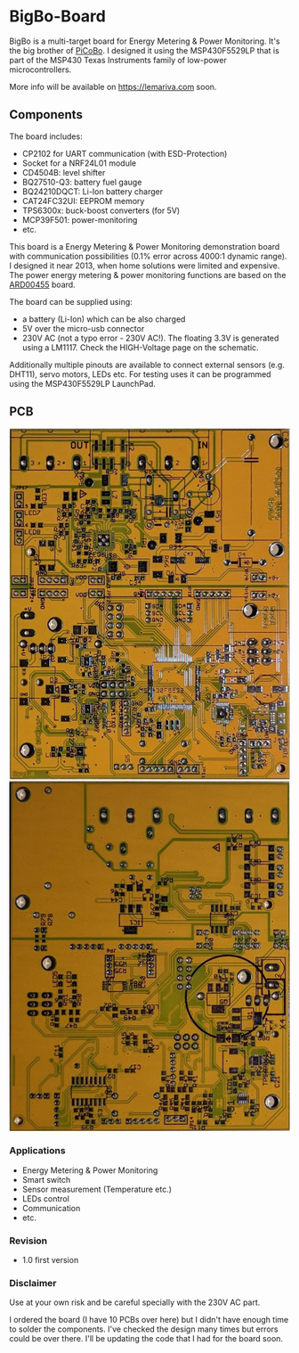 # BigBo-Board

BigBo is a multi-target board for Energy Metering & Power Monitoring. It's the big brother of [PiCoBo](https://github.com/lemariva/PiCoBo-Board). I designed it using the MSP430F5529LP that is part of the MSP430 Texas Instruments family of low-power microcontrollers.

More info will be available on https://lemariva.com soon.

## Components
The board includes:
* CP2102 for UART communication (with ESD-Protection)
* Socket for a NRF24L01 module
* CD4504B: level shifter
* BQ27510-Q3: battery fuel gauge
* BQ24210DQCT: Li-Ion battery charger
* CAT24FC32UI: EEPROM memory
* TPS6300x: buck-boost converters (for 5V)
* MCP39F501: power-monitoring
* etc.

This board is a Energy Metering & Power Monitoring demonstration board with communication possibilities (0.1% error across 4000:1 dynamic range). I designed it near 2013, when home solutions were limited and expensive. The power energy metering & power monitoring functions are based on the [ARD00455](https://www.microchip.com/Developmenttools/ProductDetails/ARD00455) board.

The board can be supplied using:
* a battery (Li-Ion) which can be also charged
* 5V over the micro-usb connector
* 230V AC (not a typo error - 230V AC!). The floating 3.3V is generated using a LM1117. Check the HIGH-Voltage page on the schematic.

Additionally multiple pinouts are available to connect external sensors (e.g. DHT11), servo motors, LEDs etc. For testing uses it can be programmed using the MSP430F5529LP LaunchPad.

## PCB
![PCB Board Top Side](https://raw.githubusercontent.com/lemariva/BigBo-Board/master/pics/bigbo_top_side.png)
![PCB Board Bottom Side](https://raw.githubusercontent.com/lemariva/BigBo-Board/master/pics/bigbo_bottom_side.png)

### Applications
* Energy Metering & Power Monitoring
* Smart switch
* Sensor measurement (Temperature etc.)
* LEDs control
* Communication
* etc.

### Revision
* 1.0 first version

### Disclaimer
Use at your own risk and be careful specially with the 230V AC part.

I ordered the board (I have 10 PCBs over here) but I didn't have enough time to solder the components. I've checked the design many times but errors could be over there. I'll be updating the code that I had for the board soon.
